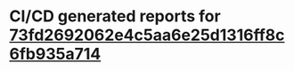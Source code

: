 # CI/CD generated reports for [73fd2692062e4c5aa6e25d1316ff8c6fb935a714](https://github.com/hydephp/develop/commit/73fd2692062e4c5aa6e25d1316ff8c6fb935a714)
